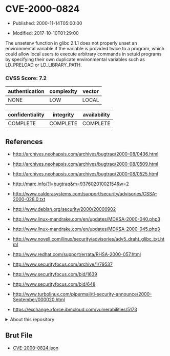# CVE-2000-0824

- Published: 2000-11-14T05:00:00

- Modified: 2017-10-10T01:29:00

The unsetenv function in glibc 2.1.1 does not properly unset an environmental variable if the variable is provided twice to a program, which could allow local users to execute arbitrary commands in setuid programs by specifying their own duplicate environmental variables such as LD_PRELOAD or LD_LIBRARY_PATH.

### CVSS Score: **7.2**

| authentication | complexity | vector |
| --- | --- | --- |
| NONE | LOW | LOCAL |

| confidentiality | integrity | availability |
| --- | --- | --- |
| COMPLETE | COMPLETE | COMPLETE |

## References

* http://archives.neohapsis.com/archives/bugtraq/2000-08/0436.html

* http://archives.neohapsis.com/archives/bugtraq/2000-08/0509.html

* http://archives.neohapsis.com/archives/bugtraq/2000-08/0525.html

* http://marc.info/?l=bugtraq&m=93760201002154&w=2

* http://www.calderasystems.com/support/security/advisories/CSSA-2000-028.0.txt

* http://www.debian.org/security/2000/20000902

* http://www.linux-mandrake.com/en/updates/MDKSA-2000-040.php3

* http://www.linux-mandrake.com/en/updates/MDKSA-2000-045.php3

* http://www.novell.com/linux/security/advisories/adv5_draht_glibc_txt.html

* http://www.redhat.com/support/errata/RHSA-2000-057.html

* http://www.securityfocus.com/archive/1/79537

* http://www.securityfocus.com/bid/1639

* http://www.securityfocus.com/bid/648

* http://www.turbolinux.com/pipermail/tl-security-announce/2000-September/000020.html

* https://exchange.xforce.ibmcloud.com/vulnerabilities/5173

<details>
<summary>About this repository</summary> 

  This repository is part of the project [Live Hack CVE](https://github.com/Live-Hack-CVE). Main website can be found [www.live-hack.org](https://www.live-hack.org) 
  
  Made by [Sn0wAlice](https://github.com/Sn0wAlice) for the people that care about security and need to have a feed of the latest CVEs. Hope you enjoy it, don't forget to star the repo and follow me on [Twitter](https://twitter.com/Sn0wAlice) and [Github](https://github.com/Sn0wAlice). And that is my [personnal website](https://www.alice-snow.me/)

  - [Home Page](https://github.com/Live-Hack-CVE)
  - [Framework](https://github.com/Live-Hack-CVE/cve-framework)
  - [CVE database](https://github.com/Live-Hack-CVE/full_database)
  - [Changelog](https://github.com/Live-Hack-CVE/Changelog)
</details>

## Brut File

* [CVE-2000-0824.json](https://raw.githubusercontent.com/Live-Hack-CVE/full_database/main/cves/2000/CVE-2000-0824.json)

